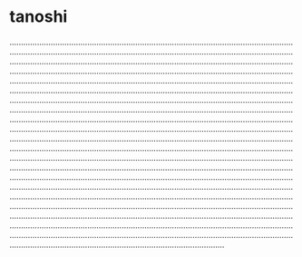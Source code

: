 # tanoshi
..........................................................................................................................................................................................................................................................................................................................................................................................................................................................................................................................................................................................................................................................................................................................................................................................................................................................................................................................................................................................................................................................................................................................................................................................................................................................................................................................................................................................................................................................................................................................................................................................................................................................................................................................................................................................................................................................................................................................................................................................................................................................................................................................................................................................................................................................................................................................................................................................................................................................................................................................................................................................................................................................................................................................................................................................................